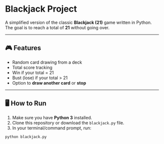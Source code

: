 # Blackjack Project 

A simplified version of the classic **Blackjack (21)** game written in Python.  
The goal is to reach a total of **21** without going over.

---

## 🎮 Features
- Random card drawing from a deck
- Total score tracking
- Win if your total = 21
- Bust (lose) if your total > 21
- Option to **draw another card** or **stop**

---

## 🖥️ How to Run
1. Make sure you have **Python 3** installed.  
2. Clone this repository or download the `blackjack.py` file.  
3. In your terminal/command prompt, run:

```bash
python blackjack.py
